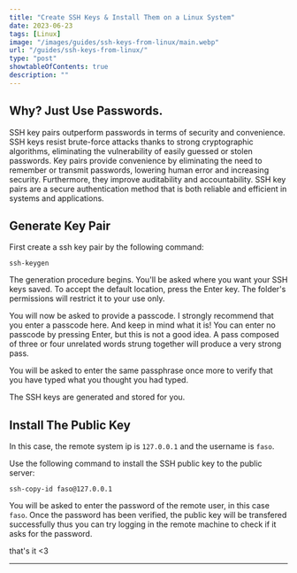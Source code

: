 ```yaml
---
title: "Create SSH Keys & Install Them on a Linux System"
date: 2023-06-23
tags: [Linux]
image: "/images/guides/ssh-keys-from-linux/main.webp"
url: "/guides/ssh-keys-from-linux/"
type: "post"
showtableOfContents: true
description: ""
---
```


## Why? Just Use Passwords.
SSH key pairs outperform passwords in terms of security and convenience. SSH keys resist brute-force attacks thanks to strong cryptographic algorithms, eliminating the vulnerability of easily guessed or stolen passwords. Key pairs provide convenience by eliminating the need to remember or transmit passwords, lowering human error and increasing security. Furthermore, they improve auditability and accountability. SSH key pairs are a secure authentication method that is both reliable and efficient in systems and applications.

## Generate Key Pair
First create a ssh key pair by the following command:
```
ssh-keygen
```
The generation procedure begins. You'll be asked where you want your SSH keys saved. To accept the default location, press the Enter key. The folder's permissions will restrict it to your use only.

You will now be asked to provide a passcode. I strongly recommend that you enter a passcode here. And keep in mind what it is! You can enter no passcode by pressing Enter, but this is not a good idea. A pass composed of three or four unrelated words strung together will produce a very strong pass.

You will be asked to enter the same passphrase once more to verify that you have typed what you thought you had typed.

The SSH keys are generated and stored for you.

## Install The Public Key
In this case, the remote system ip is `127.0.0.1` and the username is `faso`. 

Use the following command to install the SSH public key to the public server: 
```
ssh-copy-id faso@127.0.0.1
```

You will be asked to enter the password of the remote user, in this case `faso`. Once the password has been verified, the public key will be transfered successfully thus you can try logging in the remote machine to check if it asks for the password.  

that's it <3

----

  